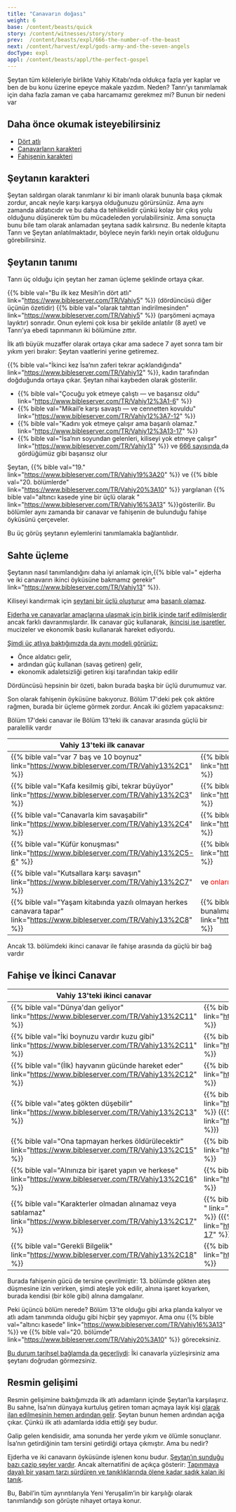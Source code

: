 ```yaml
---
title: "Canavarın doğası"
weight: 6
base: /content/beasts/quick
story: /content/witnesses/story/story
prev:  /content/beasts/expl/666-the-number-of-the-beast
next: /content/harvest/expl/gods-army-and-the-seven-angels
docType: expl
appl: /content/beasts/appl/the-perfect-gospel
---
```


Şeytan tüm köleleriyle birlikte Vahiy Kitabı’nda oldukça fazla yer kaplar ve ben de bu konu üzerine epeyce makale yazdım. Neden? Tanrı’yı tanımlamak için daha fazla zaman ve çaba harcamamız gerekmez mi? Bunun bir nedeni var

## Daha önce okumak isteyebilirsiniz

<a name="f2fd"></a>
- [Dört atlı](/content/seals/expl/the-mystery-of-the-four-horse-men)
- [Canavarların karakteri](/content/beasts/expl/the-nature-of-the-beast-in-the-book-of-revelation)
- [Fahişenin karakteri](/content/harlot/expl/the-character-and-destiny-of-the-harlot)

## Şeytanın karakteri

<a name="904a"></a>
Şeytan saldırgan olarak tanımlanır ki bir imanlı olarak bununla başa çıkmak zordur, ancak neyle karşı karşıya olduğunuzu görürsünüz. Ama aynı zamanda aldatıcıdır ve bu daha da tehlikelidir çünkü kolay bir çıkış yolu olduğunu düşünerek tüm bu mücadeleden yorulabilirsiniz. Ama sonuçta bunu bile tam olarak anlamadan şeytana sadık kalırsınız. Bu nedenle kitapta Tanrı ve Şeytan anlatılmaktadır, böylece neyin farklı neyin ortak olduğunu görebilirsiniz.

## Şeytanın tanımı

<a name="a7a0"></a>
Tanrı üç olduğu için şeytan her zaman üçleme şeklinde ortaya çıkar.

{{% bible val="Bu ilk kez Mesih’in dört atlı" link="https://www.bibleserver.com/TR/Vahiy5" %}} (dördüncüsü diğer üçünün özetidir) {{% bible val="olarak tahttan indirilmesinden" link="https://www.bibleserver.com/TR/Vahiy5" %}} (parşömeni açmaya layıktır) sonradır. Onun eylemi çok kısa bir şekilde anlatılır (8 ayet) ve Tanrı’ya ebedi tapınmanın iki bölümüne zıttır.

İlk atlı büyük muzaffer olarak ortaya çıkar ama sadece 7 ayet sonra tam bir yıkım yeri bırakır: Şeytan vaatlerini yerine getiremez.

{{% bible val="İkinci kez İsa’nın zaferi tekrar açıklandığında" link="https://www.bibleserver.com/TR/Vahiy12" %}}, kadın tarafından doğduğunda ortaya çıkar. Şeytan nihai kaybeden olarak gösterilir.

- {{% bible val="Çocuğu yok etmeye çalıştı — ve başarısız oldu" link="https://www.bibleserver.com/TR/Vahiy12%3A1-6" %}}
- {{% bible val="Mikail’e karşı savaştı — ve cennetten kovuldu" link="https://www.bibleserver.com/TR/Vahiy12%3A7-12" %}}
- {{% bible val="Kadını yok etmeye çalışır ama başarılı olamaz." link="https://www.bibleserver.com/TR/Vahiy12%3A13-17" %}}
- {{% bible val="İsa’nın soyundan gelenleri, kiliseyi yok etmeye çalışır" link="https://www.bibleserver.com/TR/Vahiy13" %}} ve [666 sayısında ](/content/beasts/expl/666-the-number-of-the-beast)da gördüğümüz gibi başarısız olur

Şeytan, {{% bible val="19." link="https://www.bibleserver.com/TR/Vahiy19%3A20" %}} ve {{% bible val="20. bölümlerde" link="https://www.bibleserver.com/TR/Vahiy20%3A10" %}} yargılanan {{% bible val="altıncı kasede yine bir üçlü olarak " link="https://www.bibleserver.com/TR/Vahiy16%3A13" %}}gösterilir. Bu bölümler aynı zamanda bir canavar ve fahişenin de bulunduğu fahişe öyküsünü çerçeveler.

Bu üç görüş şeytanın eylemlerini tanımlamakla bağlantılıdır.

## Sahte üçleme

<a name="1e70"></a>
Şeytanın nasıl tanımlandığını daha iyi anlamak için,{{% bible val=" ejderha ve iki canavarın ikinci öyküsüne bakmamız gerekir" link="https://www.bibleserver.com/TR/Vahiy13" %}}.

Kiliseyi kandırmak için [şeytani bir üçlü oluşturur](/content/beasts/expl/the-nature-of-the-beast-in-the-book-of-revelation#6999) ama [başarılı olamaz](/content/beasts/expl/666-the-number-of-the-beast#9a7b).

[Ejderha ve canavarlar amaçlarına ulaşmak için birlik içinde tarif edilmişlerdir](/content/beasts/expl/the-nature-of-the-beast-in-the-book-of-revelation) ancak farklı davranmışlardır. İlk canavar güç kullanarak, [ikincisi ise işaretler](/content/beasts/expl/the-beasts-and-the-666-in-historical-context), mucizeler ve ekonomik baskı kullanarak hareket ediyordu.

[Şimdi üç atlıya baktığımızda da aynı modeli görürüz:](/content/seals/expl/the-mystery-of-the-four-horse-men)

- Önce aldatıcı gelir,
- ardından güç kullanan (savaş getiren) gelir,
- ekonomik adaletsizliği getiren kişi tarafından takip edilir

Dördüncüsü hepsinin bir özeti, bakın burada başka bir üçlü durumumuz var.

Son olarak fahişenin öyküsüne bakıyoruz. Bölüm 17'deki pek çok aktöre rağmen, burada bir üçleme görmek zordur. Ancak iki gözlem yapacaksınız:

Bölüm 17'deki canavar ile Bölüm 13'teki ilk canavar arasında güçlü bir paralellik vardır

| Vahiy 13'teki ilk canavar | Vahiy 17'deki canavar |
|---------------------------|-----------------------|
| {{% bible val="var 7 baş ve 10 boynuz" link="https://www.bibleserver.com/TR/Vahiy13%2C1" %}} | {{% bible val="var 7 baş ve 10 boynuz" link="https://www.bibleserver.com/TR/Vahiy17%2C3" %}} |
| {{% bible val="Kafa kesilmiş gibi, tekrar büyüyor" link="https://www.bibleserver.com/TR/Vahiy13%2C3" %}} | {{% bible val="5 kral öldü, yedincisi henüz gelmedi" link="https://www.bibleserver.com/TR/Vahiy17%2C10" %}} |
| {{% bible val="Canavarla kim savaşabilir" link="https://www.bibleserver.com/TR/Vahiy13%2C4" %}} | {{% bible val="Canavar Kralların Kralına savaş açtı" link="https://www.bibleserver.com/TR/Vahiy17%2C14" %}} |
| {{% bible val="Küfür konuşması" link="https://www.bibleserver.com/TR/Vahiy13%2C5-6" %}} | {{% bible val="Küfürlü isim" link="https://www.bibleserver.com/TR/Vahiy17%2C3" %}} |
| {{% bible val="Kutsallara karşı savaşın" link="https://www.bibleserver.com/TR/Vahiy13%2C7" %}} | ve <span style="color:red;">onları yenin</span> | {{% bible val="Kuzu'a karşı savaşır" link="https://www.bibleserver.com/TR/Vahiy17%2C14" %}}</td> ve <span style="color:red;">üstesinden gelir</span> {{% bible val="yok etmeye fahişe ve karşı savaşın" link="https://www.bibleserver.com/TR/Vahiy17%2C16" %}} |
| {{% bible val="Yaşam kitabında yazılı olmayan herkes canavara tapar" link="https://www.bibleserver.com/TR/Vahiy13%2C8" %}} | {{% bible val="Hayat kitabında yazılı olmayan herkes bunalıma uğrar" link="https://www.bibleserver.com/TR/Vahiy17%2C8" %}} |

Ancak 13. bölümdeki ikinci canavar ile fahişe arasında da güçlü bir bağ vardır

## Fahişe ve İkinci Canavar

| Vahiy 13'teki ikinci canavar | Fahişe |
|------------------------------|--------|
| {{% bible val="Dünya'dan geliyor" link="https://www.bibleserver.com/TR/Vahiy13%2C11" %}} | {{% bible val="çölde oturuyor" link="https://www.bibleserver.com/TR/Vahiy17%2C3" %}} |
| {{% bible val="İki boynuzu vardır  kuzu gibi" link="https://www.bibleserver.com/TR/Vahiy13%2C11" %}} | {{% bible val="kuzu gelin gibi giyinmiştir." link="https://www.bibleserver.com/TR/Vahiy17%2C4" %}} |
| {{% bible val="(İlk) hayvanın  gücünde hareket eder" link="https://www.bibleserver.com/TR/Vahiy13%2C12" %}} | {{% bible val="(ilk) hayvanın üzerine oturur" link="https://www.bibleserver.com/TR/Vahiy17%2C3" %}} |
| {{% bible val="ateş gökten düşebilir" link="https://www.bibleserver.com/TR/Vahiy13%2C13" %}} | {{% bible val="ateş tarafından yönlendirilir" link="https://www.bibleserver.com/TR/Vahiy17%2C16" %}} ({{% bible val="Vah.18/9" link="https://www.bibleserver.com/TR/Vahiy18%2C9" %}}) |
| {{% bible val="Ona tapmayan herkes öldürülecektir" link="https://www.bibleserver.com/TR/Vahiy13%2C15" %}} | {{% bible val="İçki Azizlerin Kanı" link="https://www.bibleserver.com/TR/Vahiy17%2C6" %}} |
| {{% bible val="Alnınıza bir işaret yapın ve herkese" link="https://www.bibleserver.com/TR/Vahiy13%2C16" %}} | {{% bible val="Alnında işaret var: Babel" link="https://www.bibleserver.com/TR/Vahiy17%2C5" %}} |
| {{% bible val="Karakterler olmadan alınamaz veya satılamaz" link="https://www.bibleserver.com/TR/Vahiy13%2C17" %}} | {{% bible val="Fahişe olmadan alım satım mümkün değil " link="https://www.bibleserver.com/TR/Vahiy18%2C3" %}} ({{% bible val="Vah.18/11-17" link="https://www.bibleserver.com/TR/Vahiy18%2C11-17" %}}) |
| {{% bible val="Gerekli Bilgelik" link="https://www.bibleserver.com/TR/Vahiy13%2C18" %}} | {{% bible val="Gerekli Bilgelik" link="https://www.bibleserver.com/TR/Vahiy17%2C9" %}} |

Burada fahişenin gücü de tersine çevrilmiştir: 13. bölümde gökten ateş düşmesine izin verirken, şimdi ateşle yok edilir, alnına işaret koyarken, burada kendisi (bir köle gibi) alnına damgalanır.

Peki üçüncü bölüm nerede? Bölüm 13'te olduğu gibi arka planda kalıyor ve atlı adam tanımında olduğu gibi hiçbir şey yapmıyor. Ama onu {{% bible val="altıncı kasede" link="https://www.bibleserver.com/TR/Vahiy16%3A13" %}} ve {{% bible val="20. bölümde" link="https://www.bibleserver.com/TR/Vahiy20%3A10" %}} göreceksiniz.

[Bu durum tarihsel bağlamda da geçerliydi](/content/beasts/expl/the-beasts-and-the-666-in-historical-context): İki canavarla yüzleşirsiniz ama şeytanı doğrudan görmezsiniz.

## Resmin gelişimi

<a name="5eae"></a>
Resmin gelişimine baktığımızda ilk atlı adamların içinde Şeytan’la karşılaşırız. Bu sahne, İsa’nın dünyaya kurtuluş getiren tomarı açmaya layık kişi [olarak ilan edilmesinin hemen ardından gelir](/content/seals/expl/the-book-with-the-seven-seals). Şeytan bunun hemen ardından açığa çıkar. Çünkü ilk atlı adamlarda iddia ettiği şey budur.

Galip gelen kendisidir, ama sonunda her yerde yıkım ve ölümle sonuçlanır. İsa’nın getirdiğinin tam tersini getirdiği ortaya çıkmıştır. Ama bu nedir?

Ejderha ve iki canavarın öyküsünde işlenen konu budur. [Şeytan’ın sunduğu bazı cazip şeyler vardır](/content/beasts/expl/the-nature-of-the-beast-in-the-book-of-revelation#b8ad). Ancak alternatifini de açıkça gösterir: [Tapınmaya dayalı bir yaşam tarzı sürdüren ve tanıklıklarında ölene kadar sadık kalan iki tanık](/content/witnesses/expl/the-two-witnesses).

Bu, Babil’in tüm ayrıntılarıyla Yeni Yeruşalim’in bir karşılığı olarak tanımlandığı son görüşte nihayet ortaya konur.

